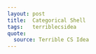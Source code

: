 ```yaml
---
layout: post
title:  Categorical Shell
tags:   terriblecsidea
quote:
  source: Terrible CS Idea
---
```


